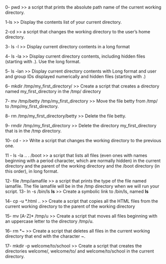 0- pwd >> a script that prints the absolute path name of the current working directory.

1-ls >> Display the contents list of your current directory.

2-cd >> a script that changes the working directory to the user’s home directory.

3- ls -l >> Display current directory contents in a long format

4- ls -la >> Display current directory contents, including hidden files (starting with .). Use the long format.

5- ls -lan >> Display current directory contents with Long format and user and group IDs displayed numerically and hidden files (starting with .)

6- mkdir /tmp/my_first_directory/ >> Create a script that creates a directory named my_first_directory in the /tmp/ directory

7- mv /tmp/betty /tmp/my_first_directory >> Move the file betty from /tmp/ to /tmp/my_first_directory.

8- rm /tmp/my_first_directory/betty >> Delete the file betty.

9- rmdir /tmp/my_first_directory >> Delete the directory my_first_directory that is in the /tmp directory.

10- cd - >> Write a script that changes the working directory to the previous one.

11 - ls -la .. . /boot >> a script that lists all files (even ones with names beginning with a period character, which are normally hidden) in the current directory and the parent of the working directory and the /boot directory (in this order), in long format.

12- file /tmp/iamafile >> a script that prints the type of the file named iamafile. The file iamafile will be in the /tmp directory when we will run your script.
13- ln -s /bin/ls  __ls__  >> Create a symbolic link to /bin/ls, named __ls__

14- cp -u *.html .. >> Create a script that copies all the HTML files from the current working directory to the parent of the working directory

15- mv [A-Z]* /tmp/u >> Create a script that moves all files beginning with an uppercase letter to the directory /tmp/u.

16- rm *~  >> Create a script that deletes all files in the current working directory that end with the character ~.

17- mkdir -p welcome/to/school >> Create a script that creates the directories welcome/, welcome/to/ and welcome/to/school in the current directory.  
